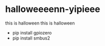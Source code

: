 # halloweeeenn-yipieee
this is halloween this is halloween

- pip install gpiozero
- pip install smbus2
